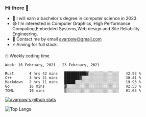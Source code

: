 ### Hi there 👋
<!--I have been a GitHub member for [![Years Badge](https://badges.pufler.dev/years/avarpow)](https://badges.pufler.dev)-->
- 🌱 I will earn a bachelor's degree in computer science in 2023.
- 😄 I'm interested in Computer Graphics, High Performance Computing,Embedded Systems,Web design and Site Reliability Engineering.
- 💬 Contact me by email avarpow@gmail.com
- ⚡ Aiming for full stack.

<!--💻 Coding Activity Logging

[![Commits Badge](https://badges.pufler.dev/commits/weekly/avarpow)](https://badges.pufler.dev)-->

⏱ Weekly coding time
<!--START_SECTION:waka-->
```text
Week: 16 February, 2021 - 23 February, 2021

Rust       4 hrs 43 mins   ██████████▓░░░░░░░░░░░░░░   42.93 % 
C++        3 hrs 21 mins   ███████▓░░░░░░░░░░░░░░░░░   30.41 % 
Markdown   2 hrs 11 mins   █████░░░░░░░░░░░░░░░░░░░░   19.93 % 
Go         16 mins         ▓░░░░░░░░░░░░░░░░░░░░░░░░   02.53 % 
TOML       10 mins         ▒░░░░░░░░░░░░░░░░░░░░░░░░   01.63 % 
```
<!--END_SECTION:waka-->

[![avarpow's github stats](https://github-readme-stats.vercel.app/api?username=avarpow&count_private=true&show_icons=true&hide=issues&hide_border=true)](https://github.com/anuraghazra/github-readme-stats)

![Top Langs](https://github-readme-stats.vercel.app/api/top-langs/?username=avarpow&layout=compact&hide_border=true) 
<!--[![avarpow's wakatime stats](https://github-readme-stats.vercel.app/api/wakatime?username=avarpow)](https://github.com/anuraghazra/github-readme-stats)-->

